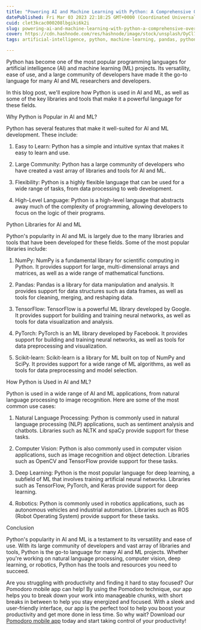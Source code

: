 ```yaml
---
title: "Powering AI and Machine Learning with Python: A Comprehensive Overview"
datePublished: Fri Mar 03 2023 22:18:25 GMT+0000 (Coordinated Universal Time)
cuid: clet3kcac000208lbgiki6k2i
slug: powering-ai-and-machine-learning-with-python-a-comprehensive-overview
cover: https://cdn.hashnode.com/res/hashnode/image/stock/unsplash/OyCl7Y4y0Bk/upload/7fcf40eb247c8fe93a3322e4af7414bf.jpeg
tags: artificial-intelligence, python, machine-learning, pandas, python-libraries

---
```


Python has become one of the most popular programming languages for artificial intelligence (AI) and machine learning (ML) projects. Its versatility, ease of use, and a large community of developers have made it the go-to language for many AI and ML researchers and developers.

In this blog post, we'll explore how Python is used in AI and ML, as well as some of the key libraries and tools that make it a powerful language for these fields.

Why Python is Popular in AI and ML?

Python has several features that make it well-suited for AI and ML development. These include:

1. Easy to Learn: Python has a simple and intuitive syntax that makes it easy to learn and use.
    
2. Large Community: Python has a large community of developers who have created a vast array of libraries and tools for AI and ML.
    
3. Flexibility: Python is a highly flexible language that can be used for a wide range of tasks, from data processing to web development.
    
4. High-Level Language: Python is a high-level language that abstracts away much of the complexity of programming, allowing developers to focus on the logic of their programs.
    

Python Libraries for AI and ML

Python's popularity in AI and ML is largely due to the many libraries and tools that have been developed for these fields. Some of the most popular libraries include:

1. NumPy: NumPy is a fundamental library for scientific computing in Python. It provides support for large, multi-dimensional arrays and matrices, as well as a wide range of mathematical functions.
    
2. Pandas: Pandas is a library for data manipulation and analysis. It provides support for data structures such as data frames, as well as tools for cleaning, merging, and reshaping data.
    
3. TensorFlow: TensorFlow is a powerful ML library developed by Google. It provides support for building and training neural networks, as well as tools for data visualization and analysis.
    
4. PyTorch: PyTorch is an ML library developed by Facebook. It provides support for building and training neural networks, as well as tools for data preprocessing and visualization.
    
5. Scikit-learn: Scikit-learn is a library for ML built on top of NumPy and SciPy. It provides support for a wide range of ML algorithms, as well as tools for data preprocessing and model selection.
    

How Python is Used in AI and ML?

Python is used in a wide range of AI and ML applications, from natural language processing to image recognition. Here are some of the most common use cases:

1. Natural Language Processing: Python is commonly used in natural language processing (NLP) applications, such as sentiment analysis and chatbots. Libraries such as NLTK and spaCy provide support for these tasks.
    
2. Computer Vision: Python is also commonly used in computer vision applications, such as image recognition and object detection. Libraries such as OpenCV and TensorFlow provide support for these tasks.
    
3. Deep Learning: Python is the most popular language for deep learning, a subfield of ML that involves training artificial neural networks. Libraries such as TensorFlow, PyTorch, and Keras provide support for deep learning.
    
4. Robotics: Python is commonly used in robotics applications, such as autonomous vehicles and industrial automation. Libraries such as ROS (Robot Operating System) provide support for these tasks.
    

Conclusion

Python's popularity in AI and ML is a testament to its versatility and ease of use. With its large community of developers and vast array of libraries and tools, Python is the go-to language for many AI and ML projects. Whether you're working on natural language processing, computer vision, deep learning, or robotics, Python has the tools and resources you need to succeed.

Are you struggling with productivity and finding it hard to stay focused? Our Pomodoro mobile app can help! By using the Pomodoro technique, our app helps you to break down your work into manageable chunks, with short breaks in between to help you stay energized and focused. With a sleek and user-friendly interface, our app is the perfect tool to help you boost your productivity and get more done in less time. So why wait? Download our [Pomodoro mobile app](https://play.google.com/store/apps/details?id=com.yelk11.pomodoro) today and start taking control of your productivity!
